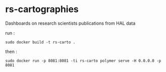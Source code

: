 # rs-cartographies
Dashboards on research scientists publications from HAL data

run :

   ```sudo docker build -t rs-carto .```

then : 

   ```sudo docker run -p 8081:8081 -ti rs-carto polymer serve -H 0.0.0.0 -p 8081```
